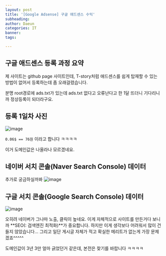 ```yaml
---
layout: post
title: '[Google Adsense] 구글 애드센스 수익'
subheading: 
author: Daeun
categories: IT
banner:
tags: 

---
```

## 구글 애드센스 등록 과정 요약
제 사이트는 github page 사이트인데, T-story처럼 애드센스를 쉽게 탑재할 수 있는 방법이 없어서 등록하는데 좀 오래걸렸습니다.

분명 root경로에 ads.txt가 있는데 ads.txt 없다고 오류난다고 한 1달 뜨더니 기다리니까 정상등록이 되더라구요.

## 등록 1일차 사진
![image](https://github.com/Splanky0314/splanky0314.github.io/assets/79370538/24a5f3b5-aa81-4de9-a1f6-5fcd6f91824c)

`0.06$ == 76원` 이라고 합니다 ㅋㅋㅋㅋ

이거 도메인값은 나올라나 모르겠네요.

## 네이버 서치 콘솔(Naver Search Console) 데이터
추가로 궁금하실까봐
![image](https://github.com/Splanky0314/splanky0314.github.io/assets/79370538/6c8e8d4b-77c0-4291-b9b2-da21c8d06dac)

## 구글 서치 콘솔(Google Search Console) 데이터
![image](https://github.com/Splanky0314/splanky0314.github.io/assets/79370538/3fb01406-d401-415e-9101-f7213f22030b)

오히려 네이버가 그나마 노출, 클릭이 높네요. 이게 자체적으로 사이트를 만든거다 보니까 **SEO(: 검색엔진 최적화)**가 중요합니다. 하지만 이게 생각보다 어려워서 많이 건들지 않았습니다... 그리고 일단 게시글 자체가 적고 확실한 메리트가 없는게 가장 문제겠죠^^^^^

도메인값이 3년 3만 얼마 긁었던거 같은데, 본전은 찾기를 바랍니다 ㅋㅋㅋㅋ